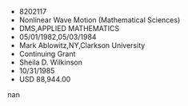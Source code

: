 
* 8202117
* Nonlinear Wave Motion (Mathematical Sciences)
* DMS,APPLIED MATHEMATICS
* 05/01/1982,05/03/1984
* Mark Ablowitz,NY,Clarkson University
* Continuing Grant
* Sheila D. Wilkinson
* 10/31/1985
* USD 88,944.00

nan
